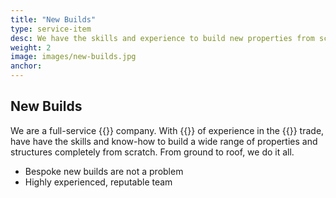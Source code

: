 ```yaml
---
title: "New Builds"
type: service-item
desc: We have the skills and experience to build new properties from scratch. From ground to roof, we do it all.
weight: 2
image: images/new-builds.jpg
anchor: 
---
```

## New Builds

We are a full-service {{<industry>}} company. With {{<years>}} of experience in the {{<industry>}} trade, have have the skills and know-how to build a wide range of properties and structures completely from scratch. From ground to roof, we do it all.

* Bespoke new builds are not a problem
* Highly experienced, reputable team